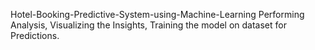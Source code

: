 Hotel-Booking-Predictive-System-using-Machine-Learning
Performing Analysis, Visualizing the Insights, Training the model on dataset for Predictions.
